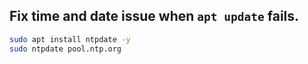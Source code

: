 ## Fix time and date issue when `apt update` fails.

```sh
sudo apt install ntpdate -y
sudo ntpdate pool.ntp.org
```
